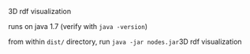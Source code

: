 3D rdf visualization

runs on java 1.7 (verify with `java -version`)

from within `dist/` directory, run `java -jar nodes.jar`3D rdf visualization

